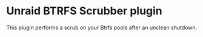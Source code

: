 # Unraid BTRFS Scrubber plugin

This plugin performs a scrub on your Btrfs pools after an unclean shutdown.